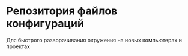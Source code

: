 # Репозитория файлов конфигураций

Для быстрого разворачивания окружения на новых компьютерах и проектах